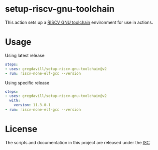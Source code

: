 # setup-riscv-gnu-toolchain

This action sets up a [RISCV GNU toolchain](https://github.com/xpack-dev-tools/riscv-none-elf-gcc-xpack) environment for use in actions.

# Usage

Using latest release
```yaml
steps:
- uses: gregdavill/setup-riscv-gnu-toolchain@v2
- run: riscv-none-elf-gcc --version
```

Using specific release
```yaml
steps:
- uses: gregdavill/setup-riscv-gnu-toolchain@v2
  with:
    version: 11.3.0-1
- run: riscv-none-elf-gcc --version
```

# License

The scripts and documentation in this project are released under the [ISC](COPYING)
